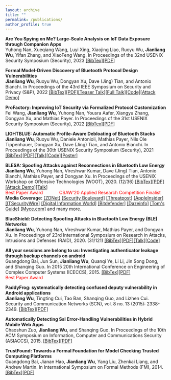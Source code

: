 ```yaml
---
layout: archive
title: ""
permalink: /publications/
author_profile: true
---
```

**Are You Spying on Me? Large‑Scale Analysis on IoT Data Exposure through Companion Apps**<br/>
Yuhong Nan, Xueqiang Wang, Luyi Xing, Xiaojing Liao, Ruoyu Wu, **Jianliang Wu**, Yifan Zhang, and XiaoFeng Wang. In Proceedings of the 32nd USENIX Security Symposium (Security), 2023
[[BibTex]](https://allenjlw.github.io/portfolio/bib-iotprofiler/)[[PDF]](https://github.com/allenjlw/allenjlw.github.io/raw/master/pdfpapers/iotprofiler.pdf)<br/>

**Formal Model-Driven Discovery of Bluetooth Protocol Design Vulnerabilities**<br/>
**Jianliang Wu**, Ruoyu Wu, Dongyan Xu, Dave (Jing) Tian, and Antonio Bianchi. In Proceedings of the 43rd IEEE Symposium on Security and Privacy (S&P), 2022
[[BibTex]](https://allenjlw.github.io/portfolio/bib-btverif/)[[PDF]](https://raw.githubusercontent.com/allenjlw/allenjlw.github.io/master/pdfpapers/btverif.pdf)[[Teaser Talk]](https://www.youtube.com/watch?v=ETXDSytyJzA&list=PL0pRF4xvoD0kDG7jJ6-muUa_Mj8wH-7kp&index=62)[[Full Talk]]()[[Code]](https://github.com/purseclab/btmodel_proverif)[[Attack Demo]](https://drive.google.com/file/d/1-o6WtUqJ0GHhWsHmlwKy5b5_t8_zEMnZ/view)<br/>

**ProFactory: Improving IoT Security via Formalized Protocol Customization**<br/>
Fei Wang, **Jianliang Wu**, Yuhong Nan, Yousra Aafer, Xiangyu Zhang, Dongyan Xu, and Mathias Payer. In Proceedings of the 31st USENIX Security Symposium (Security), 2022
[[BibTex]](https://allenjlw.github.io/portfolio/bib-profactory/)[[PDF]](https://github.com/allenjlw/allenjlw.github.io/raw/master/pdfpapers/profactory.pdf)<br/>

**LIGHTBLUE: Automatic Profile-Aware Debloating of Bluetooth Stacks**<br/>
**Jianliang Wu**, Ruoyu Wu, Daniele Antonioli, Mathias Payer, Nils Ole Tippenhauer, Dongyan Xu, Dave (Jing) Tian, and Antonio Bianchi. In Proceedings of the 30th USENIX Security Symposium (Security), 2021
[[BibTex]](https://allenjlw.github.io/portfolio/bib-lightblue/)[[PDF]](https://github.com/allenjlw/allenjlw.github.io/raw/master/pdfpapers/lightblue.pdf)[[Talk]](https://allenjlw.github.io/talks/lightblue_talk/)[[Code]](https://github.com/purseclab/lightblue)[[Poster]](https://raw.githubusercontent.com/allenjlw/allenjlw.github.io/master/pdfpapers/lbposter.pdf)<br/>

**BLESA: Spoofing Attacks against Reconnections in Bluetooth Low Energy**<br/>
**Jianliang Wu**, Yuhong Nan, Vireshwar Kumar, Dave (Jing) Tian, Antonio Bianchi, Mathias Payer, and Dongyan Xu. In Proceedings of the USENIX Workshop on Offensive Technologies (WOOT), 2020. (12/36)
[[BibTex]](https://allenjlw.github.io/portfolio/bib-blesa/)[[PDF]](https://github.com/allenjlw/allenjlw.github.io/raw/master/pdfpapers/blesa.pdf)[[Attack Demo]](https://allenjlw.github.io/talks/blesa_demo/)[[Talk]](https://allenjlw.github.io/talks/blesa_talk/)<br/>
<span style="color:red">Best Paper Award &nbsp; &nbsp; &nbsp; &nbsp; &nbsp; &nbsp; CSAW'20 Applied Research Competition Finalist</span><br/>
**Media Coverage:**
[[ZDNet]](https://www.zdnet.com/article/billions-of-devices-vulnerable-to-new-blesa-bluetooth-security-flaw/)
[[Security Boulevard]](https://securityboulevard.com/2020/07/bluetooth-reconnection-flaw-could-lead-to-spoofing-attacks/)
[[Threatpost]](https://threatpost.com/bluetooth-spoofing-bug-iot-devices/159291/)
[[AppleInsider]](https://appleinsider.com/articles/20/09/17/blesa-bluetooth-vulnerability-impacts-billions-of-devices-but-ios-users-are-safe)
[[ITSecurityWire]](https://itsecuritywire.com/quick-bytes/blesa-bluetooth-security-flaw-could-affect-billions-of-devices/)
[[Digital Information World]](https://www.digitalinformationworld.com/2020/09/the-new-blesa-bluetooth-security-flaw-can-keep-billions-of-devices-vulnerable.html)
[[Bitdefender]](https://www.bitdefender.com/box/blog/iot-news/new-blesa-bluetooth-vulnerability-affect-billions-iot-devices-researchers-warn/)
[[Dazeinfo]](https://dazeinfo.com/2020/09/17/bluetooth-vulnerability-blesa-devices-rick/)
[[Tom's Guide]](https://www.tomsguide.com/news/blesa-bluetooth-attack)
[[Myce.com]](https://www.myce.com/news/blesa-bluetooth-flaw-affects-iot-devices-94440/) and many more.

**BlueShield: Detecting Spoofing Attacks in Bluetooth Low Energy (BLE) Networks**<br/>
**Jianliang Wu**, Yuhong Nan, Vireshwar Kumar, Mathias Payer, and Dongyan Xu. In Proceedings of 23rd International Symposium on Research in Attacks, Intrusions and Defenses (RAID), 2020. (31/121)
[[BibTex]](https://allenjlw.github.io/portfolio/bib-blueshield/)[[PDF]](https://github.com/allenjlw/allenjlw.github.io/raw/master/pdfpapers/blueshield.pdf)[[Talk]](https://allenjlw.github.io/talks/blueshield_talk/)[[Code]](https://github.com/allenjlw/BlueShield)

**All your sessions are belong to us: Investigating authenticator leakage through backup channels on android**<br/>
Guangdong Bai, Jun Sun, **Jianliang Wu**, Quanqi Ye, Li Li, Jin Song Dong, and Shanqing Guo. In 2015 20th International Conference on Engineering of Complex Computer Systems (ICECCS), 2015.
[[BibTex]](https://allenjlw.github.io/portfolio/bib-all-your/)[[PDF]](https://ieeexplore.ieee.org/abstract/document/7384230)<br/>
<span style="color:red">Best Paper Award</span>

**PaddyFrog: systematically detecting confused deputy vulnerability in Android applications**<br/>
**Jianliang Wu**, Tingting Cui, Tao Ban, Shanqing Guo, and Lizhen Cui. Security and Communication Networks (SCN), vol. 8 no. 13 (2015): 2338-2349.
[[BibTex]](https://allenjlw.github.io/portfolio/bib-paddyfrog/)[[PDF]]((https://onlinelibrary.wiley.com/doi/full/10.1002/sec.1179))

**Automatically Detecting Ssl Error-Handling Vulnerabilities in Hybrid Mobile Web Apps**<br/>
Chaoshun Zuo, **Jianliang Wu**, and Shanqing Guo. In Proceedings of the 10th ACM Symposium on Information, Computer and Communications Security (ASIACCS), 2015.
[[BibTex]](https://allenjlw.github.io/portfolio/bib-ssl-error/)[[PDF]](https://dl.acm.org/citation.cfm?id=2714583)

**TrustFound: Towards a Formal Foundation for Model Checking Trusted Computing Platforms**<br/>
Guangdong Bai, Jianan Hao, **Jianliang Wu**, Yang Liu, Zhenkai Liang, and Andrew Martin. In International Symposium on Formal Methods (FM), 2014.
[[BibTex]](https://allenjlw.github.io/portfolio/bib-trustfound/)[[PDF]](https://link.springer.com/chapter/10.1007/978-3-319-06410-9_8)

